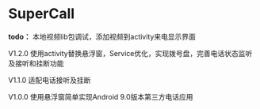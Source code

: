 # SuperCall

**todo：** 本地视频lib包调试，添加视频到activity来电显示界面

V1.2.0 使用activity替换悬浮窗，Service优化，实现拨号盘，完善电话状态监听及接听和挂断功能

V1.1.0 适配电话接听及挂断

V1.0.0 使用悬浮窗简单实现Android 9.0版本第三方电话应用
